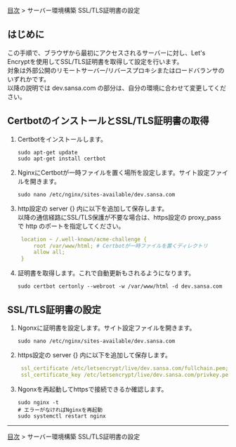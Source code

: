 [目次](../目次.md) > サーバー環境構築 SSL/TLS証明書の設定

## はじめに
この手順で、ブラウザから最初にアクセスされるサーバーに対し、Let's Encryptを使用してSSL/TLS証明書を取得して設定を行います。  
対象は外部公開のリモートサーバー/リバースプロキシまたはロードバランサのいずれかです。  
以降の説明では dev.sansa.com の部分は、自分の環境に合わせて変更してください。

## CertbotのインストールとSSL/TLS証明書の取得
1. Certbotをインストールします。
   ```shell
   sudo apt-get update
   sudo apt-get install certbot
   ```
1. NginxにCertbotが一時ファイルを置く場所を設定します。サイト設定ファイルを開きます。
   ```shell
   sudo nano /etc/nginx/sites-available/dev.sansa.com
   ```
1. http設定の server {} 内に以下を追加して保存します。  
   以降の通信経路にSSL/TLS保護が不要な場合は、https設定の proxy_pass で http のポートを指定してください。
   ```yaml
    location ~ /.well-known/acme-challenge {
        root /var/www/html; # Certbotが一時ファイルを置くディレクトリ
        allow all;
    }
   ```
1. 証明書を取得します。これで自動更新もされるようになります。
   ```shell
   sudo certbot certonly --webroot -w /var/www/html -d dev.sansa.com
   ```
## SSL/TLS証明書の設定
1. Ngonxに証明書を設定します。サイト設定ファイルを開きます。
   ```shell
   sudo nano /etc/nginx/sites-available/dev.sansa.com
   ```
1. https設定の server {} 内に以下を追加して保存します。
   ```yaml
    ssl_certificate /etc/letsencrypt/live/dev.sansa.com/fullchain.pem;
    ssl_certificate_key /etc/letsencrypt/live/dev.sansa.com/privkey.pem;
   ```
1. Ngonxを再起動してhttpsで接続できるか確認します。
   ```shell
   sudo nginx -t
   # エラーがなければNginxを再起動
   sudo systemctl restart nginx
   ```

***
[目次](../目次.md) > サーバー環境構築 SSL/TLS証明書の設定

